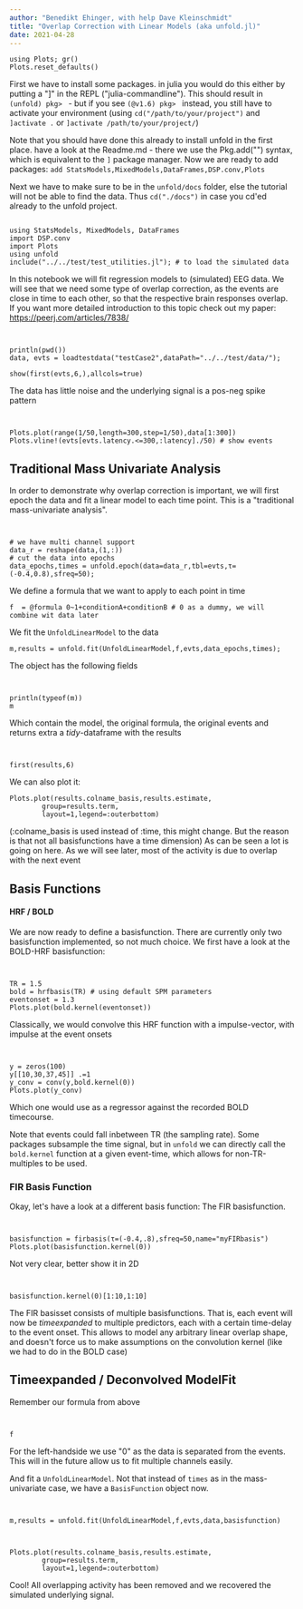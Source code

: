 ```yaml
---
author: "Benedikt Ehinger, with help Dave Kleinschmidt"
title: "Overlap Correction with Linear Models (aka unfold.jl)"
date: 2021-04-28
---
```


```@setup index
using Plots; gr()
Plots.reset_defaults()
```

First we have to install some packages. in julia you would do this either by putting a "]" in the REPL ("julia-commandline").
This should result in
`(unfold) pkg> ` - but if you see `(@v1.6) pkg> `  instead, you still have to activate your environment (using `cd("/path/to/your/project")` and `]activate .` or `]activate /path/to/your/project/`)

Note that you should have done this already to install unfold in the first place. have a look at the Readme.md - there we use the Pkg.add("") syntax, which is equivalent to the `]` package manager.
Now we are ready to add packages:
`add StatsModels,MixedModels,DataFrames,DSP.conv,Plots`

Next we have to make sure to be in the `unfold/docs` folder, else the tutorial will not be able to find the data. Thus `cd("./docs")` in case you cd'ed already to the unfold project.

```@example Main

using StatsModels, MixedModels, DataFrames
import DSP.conv
import Plots
using unfold
include("../../test/test_utilities.jl"); # to load the simulated data
```







In this notebook we will fit regression models to (simulated) EEG data. We will see that we need some type of overlap correction, as the events are close in time to each other, so that the respective brain responses overlap.
If you want more detailed introduction to this topic check out my paper: https://peerj.com/articles/7838/
```@example Main


println(pwd())
data, evts = loadtestdata("testCase2",dataPath="../../test/data/");
```





```@example Main
show(first(evts,6,),allcols=true)
```



The data has little noise and the underlying signal is a pos-neg spike pattern
```@example Main


Plots.plot(range(1/50,length=300,step=1/50),data[1:300])
Plots.vline!(evts[evts.latency.<=300,:latency]./50) # show events
```



## Traditional Mass Univariate Analysis
In order to demonstrate why overlap correction is important, we will first epoch the data and fit a linear model to each time point.
This is a "traditional mass-univariate analysis".
```@example Main


# we have multi channel support
data_r = reshape(data,(1,:))
# cut the data into epochs
data_epochs,times = unfold.epoch(data=data_r,tbl=evts,τ=(-0.4,0.8),sfreq=50);
```




We define a formula that we want to apply to each point in time
```@example Main
f  = @formula 0~1+conditionA+conditionB # 0 as a dummy, we will combine wit data later
```






We fit the `UnfoldLinearModel` to the data
```@example Main
m,results = unfold.fit(UnfoldLinearModel,f,evts,data_epochs,times);
```



The object has the following fields
```@example Main


println(typeof(m))
m
```


Which contain the model, the original formula, the original events and returns extra a *tidy*-dataframe with the results
```@example Main


first(results,6)
```


We can also plot it:
```@example Main
Plots.plot(results.colname_basis,results.estimate,
        group=results.term,
        layout=1,legend=:outerbottom)
```




(:colname_basis is used instead of :time, this might change. But the reason is that not all basisfunctions have a time dimension)
As can be seen a lot is going on here. As we will see later, most of the activity is due to overlap with the next event


## Basis Functions
#### HRF / BOLD
We are now ready to define a basisfunction. There are currently only two basisfunction implemented, so not much choice.
We first have a look at the BOLD-HRF basisfunction:

```@example Main


TR = 1.5
bold = hrfbasis(TR) # using default SPM parameters
eventonset = 1.3
Plots.plot(bold.kernel(eventonset))
```



Classically, we would convolve this HRF function with a impulse-vector, with impulse at the event onsets
```@example Main


y = zeros(100)
y[[10,30,37,45]] .=1
y_conv = conv(y,bold.kernel(0))
Plots.plot(y_conv)
```

Which one would use as a regressor against the recorded BOLD timecourse.

Note that events could fall inbetween TR (the sampling rate). Some packages subsample the time signal, but in `unfold` we can directly call the `bold.kernel` function at a given event-time, which allows for non-TR-multiples to be used.

### FIR Basis Function

Okay, let's have a look at a different basis function: The FIR basisfunction.

```@example Main


basisfunction = firbasis(τ=(-0.4,.8),sfreq=50,name="myFIRbasis")
Plots.plot(basisfunction.kernel(0))
```



Not very clear, better show it in 2D
```@example Main


basisfunction.kernel(0)[1:10,1:10]
```




The FIR basisset consists of multiple basisfunctions. That is, each event will now be *timeexpanded* to multiple predictors, each with a certain time-delay to the event onset.
This allows to model any arbitrary linear overlap shape, and doesn't force us to make assumptions on the convolution kernel (like we had to do in the BOLD case)


## Timeexpanded / Deconvolved ModelFit
Remember our formula from above
```@example Main


f
```





For the left-handside we use "0" as the data is separated from the events. This will in the future allow us to fit multiple channels easily.

And fit a `UnfoldLinearModel`. Not that instead of `times` as in the mass-univariate case, we have a `BasisFunction` object now.
```@example Main


m,results = unfold.fit(UnfoldLinearModel,f,evts,data,basisfunction)
```




```@example Main


Plots.plot(results.colname_basis,results.estimate,
        group=results.term,
        layout=1,legend=:outerbottom)
```




Cool! All overlapping activity has been removed and we recovered the simulated underlying signal.



